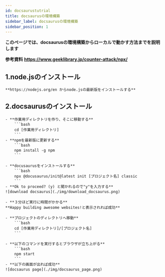 ```yaml
---
id: docsaurustutrial
title: docsaurusの環境構築
sidebar_label: docsaurusの環境構築
sidebar_position: 1
---
```

**このページでは、docsaurusの環境構築からローカルで動かす方法までを説明します**

**参考資料**
**https://www.geeklibrary.jp/counter-attack/npx/**
 
## 1.node.jsのインストール
    **https://nodejs.org/en からnode.jsの最新版をインストールする**

## 2.docsaurusのインストール
    - **作業用ディレクトリを作り、そこに移動する**
        ```bash 
        cd [作業用ディレクトリ]
        ```
    - **npmを最新版に更新する**
        ```bash
        npm install -g npm
        ```

    - **docusaurusをインストールする**
        ```bash
        npx @docusaurus/init@latest init [プロジェクト名] classic
        ```
    - **Ok to proceed? (y) と聞かれるので"y"を入力する**
    ![download docsaurus](./img/download_docsaurus.png)

    - **３分ほど実行に時間がかかる**
    **Happy building awesome websites!と表示されれば成功**

    - **プロジェクトのディレクトリへ移動**
        ```bash
        cd [作業用ディレクトリ]/[プロジェクト名]
        ```

    - **以下のコマンドを実行するとブラウザが立ち上がる**
        ```bash
        npm start
        ```
    - **以下の画面が出れば成功**
    ![docsaurus page](./img/docsaurus_page.png)
